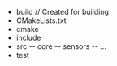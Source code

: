 - build // Created for building
- CMakeLists.txt
- cmake
- include
- src
-- core
-- sensors
-- ...
- test
